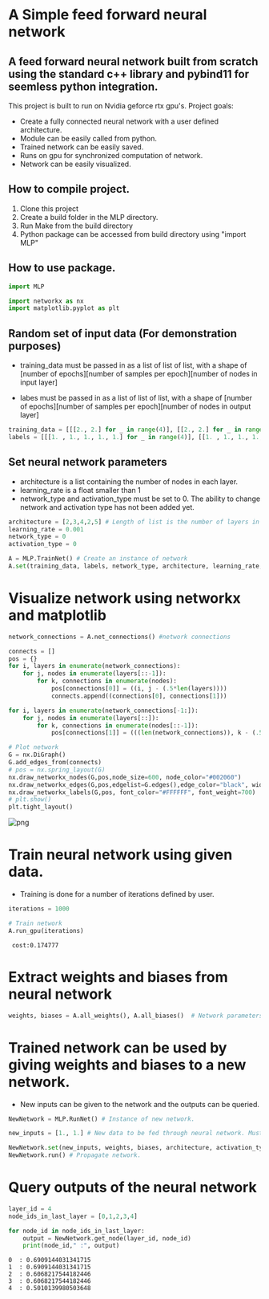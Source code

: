 # A Simple feed forward neural network  

## A feed forward neural network built from scratch using the standard c++ library and pybind11 for seemless python integration. 

This project is built to run on Nvidia geforce rtx gpu's. Project goals:

- Create a fully connected neural network with a user defined architecture. 
- Module can be easily called from python.
- Trained network can be easily saved.
- Runs on gpu for synchronized computation of network.
- Network can be easily visualized.

## How to compile project.

1. Clone this project
2. Create a build folder in the MLP directory.
3. Run Make from the build directory
4. Python package can be accessed from build directory using "import MLP"

## How to use package.


```python
import MLP

import networkx as nx 
import matplotlib.pyplot as plt
```

## Random set of input data (For demonstration purposes)

- training_data must be passed in as a list of list of list, with a shape of [number of epochs][number of samples per epoch][number of nodes in input layer]

- labes must be passed in as a list of list of list, with a shape of [number of epochs][number of samples per epoch][number of nodes in output layer]


```python
training_data = [[[2., 2.] for _ in range(4)], [[2., 2.] for _ in range(4)]] # Data to be feed into input layer.
labels = [[[1. , 1., 1., 1., 1.] for _ in range(4)], [[1. , 1., 1., 1., 1.] for _ in range(4)]] # Data used to calculate error for backpropagation. 
```

## Set neural network parameters

- architecture is a list containing the number of nodes in each layer.
- learning_rate is a float smaller than 1
- network_type and activation_type must be set to 0. The ability to change network and activation type has not been added yet.


```python
architecture = [2,3,4,2,5] # Length of list is the number of layers in network.
learning_rate = 0.001 
network_type = 0 
activation_type = 0 

A = MLP.TrainNet() # Create an instance of network
A.set(training_data, labels, network_type, architecture, learning_rate, activation_type)
```

# Visualize network using networkx and matplotlib


```python
network_connections = A.net_connections() #network connections

connects = []
pos = {}
for i, layers in enumerate(network_connections):
    for j, nodes in enumerate(layers[::-1]):
        for k, connections in enumerate(nodes):
            pos[connections[0]] = ((i, j - (.5*len(layers))))
            connects.append((connections[0], connections[1]))  

for i, layers in enumerate(network_connections[-1:]):
    for j, nodes in enumerate(layers[::]):
        for k, connections in enumerate(nodes[::-1]):
            pos[connections[1]] = (((len(network_connections)), k - (.5*len(nodes))))

# Plot network
G = nx.DiGraph()
G.add_edges_from(connects)
# pos = nx.spring_layout(G)
nx.draw_networkx_nodes(G,pos,node_size=600, node_color="#002060")
nx.draw_networkx_edges(G,pos,edgelist=G.edges(),edge_color="black", width=2.5)
nx.draw_networkx_labels(G,pos, font_color="#FFFFFF", font_weight=700)
# plt.show()
plt.tight_layout()
```


    
![png](test_files/test_7_0.png)
    


# Train neural network using given data.

- Training is done for a number of iterations defined by user.


```python
iterations = 1000

# Train network
A.run_gpu(iterations)
```

     cost:0.174777

# Extract weights and biases from neural network


```python
weights, biases = A.all_weights(), A.all_biases()  # Network parameters are a list that can be saved using numpy.
```

# Trained network can be used by giving weights and biases to a new network.
- New inputs can be given to the network and the outputs can be queried.


```python
NewNetwork = MLP.RunNet() # Instance of new network. 

new_inputs = [1., 1.] # New data to be fed through neural network. Must be a list with a size equal to the number of input nodes. 

NewNetwork.set(new_inputs, weights, biases, architecture, activation_type) # All other parameters have been defined.
NewNetwork.run() # Propagate network.
```

# Query outputs of the neural network


```python
layer_id = 4
node_ids_in_last_layer = [0,1,2,3,4]

for node_id in node_ids_in_last_layer:
    output = NewNetwork.get_node(layer_id, node_id)
    print(node_id," :", output)
```

    0  : 0.6909144031341715
    1  : 0.6909144031341715
    2  : 0.6068217544182446
    3  : 0.6068217544182446
    4  : 0.5010139980503648



```python

```


```python

```
